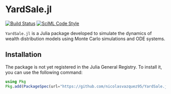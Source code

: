 # YardSale.jl

[![Build Status](https://github.com/nicolasvazquez95/YardSale.jl/actions/workflows/CI.yml/badge.svg?branch=master)](https://github.com/nicolasvazquez95/YardSale.jl/actions/workflows/CI.yml?query=branch%3Amaster) [![SciML Code Style](https://img.shields.io/static/v1?label=code%20style&message=SciML&color=9558b2&labelColor=389826)](https://github.com/SciML/SciMLStyle)



`YardSale.jl` is a Julia package developed to simulate the dynamics of wealth distribution models using Monte Carlo simulations and ODE systems.

## Installation

The package is not yet registered in the Julia General Registry. To install it, you can use the following command:

```julia
using Pkg
Pkg.add(PackageSpec(url="https://github.com/nicolasvazquez95/YardSale.jl"))
```
